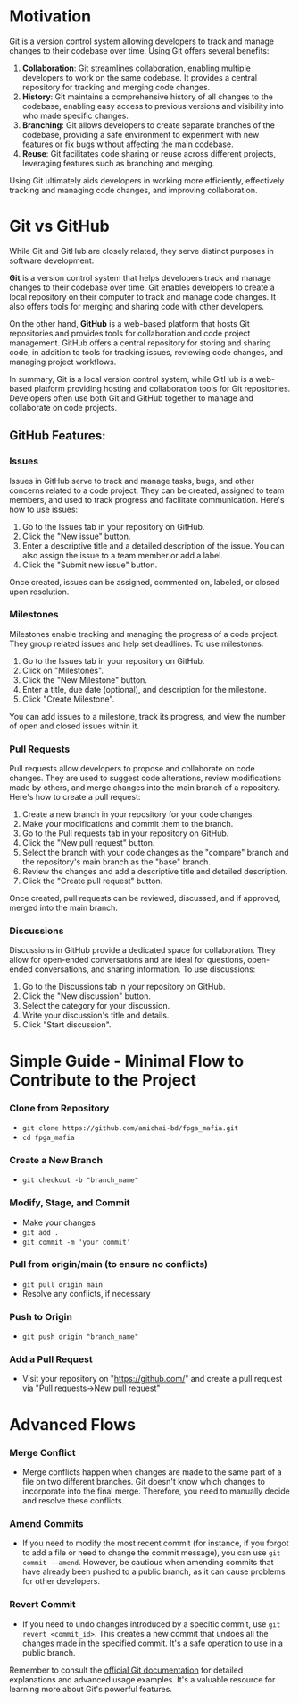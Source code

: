 # Motivation 

Git is a version control system allowing developers to track and manage changes to their codebase over time. Using Git offers several benefits:

1. **Collaboration**: Git streamlines collaboration, enabling multiple developers to work on the same codebase. It provides a central repository for tracking and merging code changes.
2. **History**: Git maintains a comprehensive history of all changes to the codebase, enabling easy access to previous versions and visibility into who made specific changes.
3. **Branching**: Git allows developers to create separate branches of the codebase, providing a safe environment to experiment with new features or fix bugs without affecting the main codebase.
4. **Reuse**: Git facilitates code sharing or reuse across different projects, leveraging features such as branching and merging.

Using Git ultimately aids developers in working more efficiently, effectively tracking and managing code changes, and improving collaboration.

# Git vs GitHub

While Git and GitHub are closely related, they serve distinct purposes in software development.

**Git** is a version control system that helps developers track and manage changes to their codebase over time. Git enables developers to create a local repository on their computer to track and manage code changes. It also offers tools for merging and sharing code with other developers.

On the other hand, **GitHub** is a web-based platform that hosts Git repositories and provides tools for collaboration and code project management. GitHub offers a central repository for storing and sharing code, in addition to tools for tracking issues, reviewing code changes, and managing project workflows.

In summary, Git is a local version control system, while GitHub is a web-based platform providing hosting and collaboration tools for Git repositories. Developers often use both Git and GitHub together to manage and collaborate on code projects.

## GitHub Features:

### Issues

Issues in GitHub serve to track and manage tasks, bugs, and other concerns related to a code project. They can be created, assigned to team members, and used to track progress and facilitate communication. Here's how to use issues:

1. Go to the Issues tab in your repository on GitHub.
2. Click the "New issue" button.
3. Enter a descriptive title and a detailed description of the issue. You can also assign the issue to a team member or add a label.
4. Click the "Submit new issue" button.

Once created, issues can be assigned, commented on, labeled, or closed upon resolution.

### Milestones

Milestones enable tracking and managing the progress of a code project. They group related issues and help set deadlines. To use milestones:

1. Go to the Issues tab in your repository on GitHub.
2. Click on "Milestones".
3. Click the "New Milestone" button.
4. Enter a title, due date (optional), and description for the milestone.
5. Click "Create Milestone".

You can add issues to a milestone, track its progress, and view the number of open and closed issues within it.

### Pull Requests

Pull requests allow developers to propose and collaborate on code changes. They are used to suggest code alterations, review modifications made by others, and merge changes into the main branch of a repository. Here's how to create a pull request:

1. Create a new branch in your repository for your code changes.
2. Make your modifications and commit them to the branch.
3. Go to the Pull requests tab in your repository on GitHub.
4. Click the "New pull request" button.
5. Select the branch with your code changes as the "compare" branch and the repository's main branch as the "base" branch.
6. Review the changes and add a descriptive title and detailed description.
7. Click the "Create pull request" button.

Once created, pull requests can be reviewed, discussed, and if approved, merged into the main branch.

### Discussions

Discussions in GitHub provide a dedicated space for collaboration. They allow for open-ended conversations and are ideal for questions, open-ended conversations, and sharing information. To use discussions:

1. Go to the Discussions tab in your repository on GitHub.
2. Click the "New discussion" button.
3. Select the category for your discussion.
4. Write your discussion's title and details.
5. Click "Start discussion".

# Simple Guide - Minimal Flow to Contribute to the Project

### Clone from Repository  
- ```git clone https://github.com/amichai-bd/fpga_mafia.git```  
- ```cd fpga_mafia```  

### Create a New Branch  
- ```git checkout -b "branch_name"```  

### Modify, Stage, and Commit  
- Make your changes  
- ```git add .```  
- ```git commit -m 'your commit'```  

### Pull from origin/main (to ensure no conflicts)  
- ```git pull origin main```  
- Resolve any conflicts, if necessary
  
### Push to Origin
- ```git push origin "branch_name"```  

###  Add a Pull Request
- Visit your repository on "https://github.com/" and create a pull request via "Pull requests->New pull request"

# Advanced Flows

### Merge Conflict
- Merge conflicts happen when changes are made to the same part of a file on two different branches. Git doesn't know which changes to incorporate into the final merge. Therefore, you need to manually decide and resolve these conflicts.

### Amend Commits
- If you need to modify the most recent commit (for instance, if you forgot to add a file or need to change the commit message), you can use ```git commit --amend```. However, be cautious when amending commits that have already been pushed to a public branch, as it can cause problems for other developers.

### Revert Commit
- If you need to undo changes introduced by a specific commit, use ```git revert <commit_id>```. This creates a new commit that undoes all the changes made in the specified commit. It's a safe operation to use in a public branch.

Remember to consult the [official Git documentation](https://git-scm.com/doc) for detailed explanations and advanced usage examples. It's a valuable resource for learning more about Git's powerful features.
